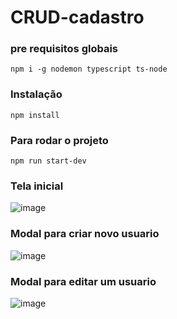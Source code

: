 # CRUD-cadastro

### pre requisitos globais
`npm i -g nodemon typescript ts-node`

### Instalação
`npm install`

### Para rodar o projeto
`npm run start-dev`

### Tela inicial

![image](https://user-images.githubusercontent.com/80990220/207762921-bd58c7eb-2cf1-4621-b08d-07cd6fbb96af.png)

### Modal para criar novo usuario

![image](https://user-images.githubusercontent.com/80990220/207764901-2296329c-0ee8-4447-8dd9-5e2d36587ae8.png)

### Modal para editar um usuario

![image](https://user-images.githubusercontent.com/80990220/207764956-d47cf4cc-594c-4904-b56e-63bf4bb81e5e.png)

